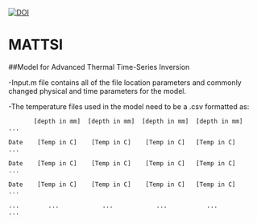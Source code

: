 [![DOI](https://zenodo.org/badge/537059449.svg)](https://zenodo.org/badge/latestdoi/537059449)


# MATTSI
##Model for Advanced Thermal Time-Series Inversion


-Input.m file contains all of the file location parameters and commonly changed physical and time parameters for the model.

-The temperature files used in the model need to be a .csv formatted as:

```
       [depth in mm]  [depth in mm]  [depth in mm]  [depth in mm]    ...
          
Date    [Temp in C]    [Temp in C]    [Temp in C]   [Temp in C]      ...

Date    [Temp in C]    [Temp in C]    [Temp in C]   [Temp in C]      ...

Date    [Temp in C]    [Temp in C]    [Temp in C]   [Temp in C]      ...

...        ...            ...            ...           ...           ...
```
